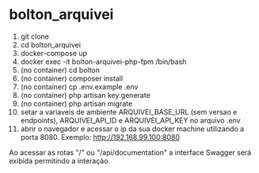 # bolton_arquivei

1. git clone
2. cd bolton_arquivei
3. docker-compose up
4. docker exec -it bolton-arquivei-php-fpm /bin/bash
5. (no container) cd bolton
6. (no container) composer install
7. (no container) cp .env.example .env
8. (no container) php artisan key:generate
9. (no container) php artisan migrate
10. setar a variaveis de ambiente ARQUIVEI_BASE_URL (sem versao e endpoints), ARQUIVEI_API_ID e ARQUIVEI_API_KEY no arquivo .env
11. abrir o navegador e acessar o ip da sua docker machine utilizando a porta 8080. Exemplo: http://192.168.99.100:8080

Ao acessar as rotas "/" ou "/api/documentation" a interface Swagger será exibida permitindo a interação.